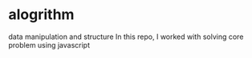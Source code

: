 # alogrithm
data  manipulation and structure
In this repo, I worked with solving core problem using javascript
